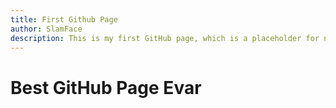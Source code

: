 ```yaml
---
title: First Github Page
author: SlamFace
description: This is my first GitHub page, which is a placeholder for now. 
---
```

# Best GitHub Page Evar

